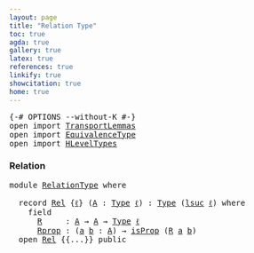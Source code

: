```yaml
---
layout: page
title: "Relation Type"
toc: true
agda: true
gallery: true
latex: true
references: true
linkify: true
showcitation: true
home: true
---
```



<div class="hide" >
<pre class="Agda">
<a id="188" class="Symbol">{-#</a> <a id="192" class="Keyword">OPTIONS</a> <a id="200" class="Pragma">--without-K</a> <a id="212" class="Symbol">#-}</a>
<a id="216" class="Keyword">open</a> <a id="221" class="Keyword">import</a> <a id="228" href="TransportLemmas.html" class="Module">TransportLemmas</a>
<a id="244" class="Keyword">open</a> <a id="249" class="Keyword">import</a> <a id="256" href="EquivalenceType.html" class="Module">EquivalenceType</a>
<a id="272" class="Keyword">open</a> <a id="277" class="Keyword">import</a> <a id="284" href="HLevelTypes.html" class="Module">HLevelTypes</a>
</pre>
</div>

### Relation

<pre class="Agda">
<a id="342" class="Keyword">module</a> <a id="349" href="RelationType.html" class="Module">RelationType</a> <a id="362" class="Keyword">where</a>

  <a id="371" class="Keyword">record</a> <a id="Rel"></a><a id="378" href="RelationType.html#378" class="Record">Rel</a> <a id="382" class="Symbol">{</a><a id="383" href="RelationType.html#383" class="Bound">ℓ</a><a id="384" class="Symbol">}</a> <a id="386" class="Symbol">(</a><a id="387" href="RelationType.html#387" class="Bound">A</a> <a id="389" class="Symbol">:</a> <a id="391" href="Intro.html#1813" class="Function">Type</a> <a id="396" href="RelationType.html#383" class="Bound">ℓ</a><a id="397" class="Symbol">)</a> <a id="399" class="Symbol">:</a> <a id="401" href="Intro.html#1813" class="Function">Type</a> <a id="406" class="Symbol">(</a><a id="407" href="Agda.Primitive.html#627" class="Primitive">lsuc</a> <a id="412" href="RelationType.html#383" class="Bound">ℓ</a><a id="413" class="Symbol">)</a> <a id="415" class="Keyword">where</a>
    <a id="425" class="Keyword">field</a>
      <a id="Rel.R"></a><a id="437" href="RelationType.html#437" class="Field">R</a>     <a id="443" class="Symbol">:</a> <a id="445" href="RelationType.html#387" class="Bound">A</a> <a id="447" class="Symbol">→</a> <a id="449" href="RelationType.html#387" class="Bound">A</a> <a id="451" class="Symbol">→</a> <a id="453" href="Intro.html#1813" class="Function">Type</a> <a id="458" href="RelationType.html#383" class="Bound">ℓ</a>
      <a id="Rel.Rprop"></a><a id="466" href="RelationType.html#466" class="Field">Rprop</a> <a id="472" class="Symbol">:</a> <a id="474" class="Symbol">(</a><a id="475" href="RelationType.html#475" class="Bound">a</a> <a id="477" href="RelationType.html#477" class="Bound">b</a> <a id="479" class="Symbol">:</a> <a id="481" href="RelationType.html#387" class="Bound">A</a><a id="482" class="Symbol">)</a> <a id="484" class="Symbol">→</a> <a id="486" href="HLevelTypes.html#1179" class="Function">isProp</a> <a id="493" class="Symbol">(</a><a id="494" href="RelationType.html#437" class="Field">R</a> <a id="496" href="RelationType.html#475" class="Bound">a</a> <a id="498" href="RelationType.html#477" class="Bound">b</a><a id="499" class="Symbol">)</a>
  <a id="503" class="Keyword">open</a> <a id="508" href="RelationType.html#378" class="Module">Rel</a> <a id="512" class="Symbol">{{...}}</a> <a id="520" class="Keyword">public</a>
</pre>

